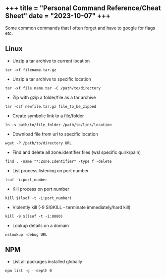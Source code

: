 +++
title = "Personal Command Reference/Cheat Sheet"
date = "2023-10-07"
+++
---

Some common commands that I often forget and have to google for flags etc.

## Linux

* Unzip a tar archive to current location
```
tar -xf filename.tar.gz
```

* Unzip a tar archive to specific location
```
tar -xf file.name.tar -C /path/to/directory
```

* Zip with gzip a folder/file as a tar archive
```
tar -czf newfile.tar.gz file_to_be_zipped
```

* Create symbolic link to a file/folder
```
ln -s path/to/file_folder /path/to/link/location
```

* Download file from url to specific location
```
wget -P /path/to/directory URL
```

* Find and delete all zone.identifier files (wsl specific quirk/pain)
```
find . -name "*:Zone.Identifier" -type f -delete
```

* List process listening on port number
```
lsof -i:port_number
```

* Kill process on port number
```
kill $(lsof -t -i:port_number)
```

* Violently kill (-9 SIGKILL - terminate immediately/hard kill)
```
kill -9 $(lsof -t -i:8080)
```

* Lookup details on a domain
```
nslookup -debug URL
```

## NPM

* List all packages installed globally
```
npm list -g --depth 0
```
